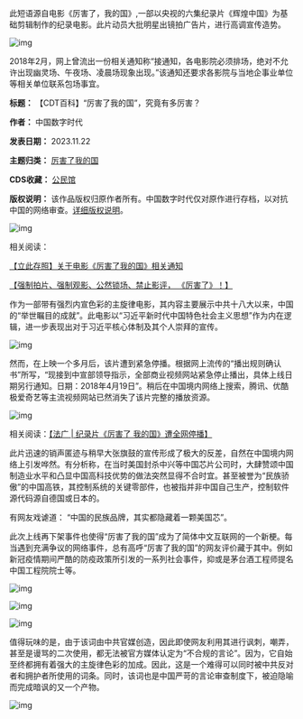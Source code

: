 
此短语源自电影《厉害了，我的国》,一部以央视的六集纪录片《辉煌中国》为基础剪辑制作的纪录电影。此片动员大批明星出镜拍广告片，进行高调宣传造势。


![img](https://chinadigitaltimes.net/chinese/files/2023/11/image5-1.png)



2018年2月，网上曾流出一份相关通知称“接通知，各电影院必须排场，绝对不允许出现幽灵场、午夜场、凌晨场现象出现。”该通知还要求各影院与当地企事业单位等相关单位联系包场事宜。




**标题：** 【CDT百科】“厉害了我的国”，究竟有多厉害？  

**作者：** 中国数字时代  

**发表日期：** 2023.11.22  

**主题归类：** [厉害了我的国](https://chinadigitaltimes.net/space/厉害了我的国)  

**CDS收藏：** [公民馆](https://chinadigitaltimes.net/space/%E5%85%AC%E6%B0%91%E9%A6%86)  

**版权说明：** 该作品版权归原作者所有。中国数字时代仅对原作进行存档，以对抗中国的网络审查。[详细版权说明](https://chinadigitaltimes.net/chinese/copyright)。


![img](https://chinadigitaltimes.net/chinese/files/2023/11/image3-4.png)


相关阅读：  

[【立此存照】关于电影《厉害了我的国》相关通知](https://chinadigitaltimes.net/chinese/579863.html "【立此存照】关于电影《厉害了我的国》相关通知")  

[【强制拍片、强制观影、公然锁场、禁止影评， 《厉害了》！】](https://chinadigitaltimes.net/chinese/580003.html "【强制拍片、强制观影、公然锁场、禁止影评， 《厉害了》！】")


作为一部带有强烈内宣色彩的主旋律电影，其内容主要展示中共十八大以来，中国的“举世瞩目的成就”。此电影以“习近平新时代中国特色社会主义思想”作为内在逻辑，进一步表现出对于习近平核心体制及其个人崇拜的宣传。


![img](https://chinadigitaltimes.net/chinese/files/2023/11/5af0e76c28288.png)


然而，在上映一个多月后，该片遭到紧急停播。根据网上流传的“播出规则确认书”所写，“现接到中宣部领导指示，全部商业视频网站紧急停止播出，具体上线日期另行通知。日期：2018年4月19日”。稍后在中国境内网络上搜索，腾讯、优酷极爱奇艺等主流视频网站已然消失了该片完整的播放资源。


![img](https://chinadigitaltimes.net/chinese/files/2023/11/image4.png)


相关阅读：[【法广 | 纪录片《厉害了 我的国》遭全网停播】](https://chinadigitaltimes.net/chinese/583201.html "【法广 | 纪录片《厉害了 我的国》遭全网停播】")


此片迅速的销声匿迹与稍早大张旗鼓的宣传形成了极大的反差，自然在中国境内网络上引发哗然。有分析称，在当时美国封杀中兴等中国芯片公司时，大肆赞颂中国制造业水平和凸显中国高科技优势的做法突然显得不合时宜。甚至被誉为“民族骄傲”的中国高铁，其控制系统的关键零部件，也被指并非中国自己生产，控制软件源代码源自德国或日本的。


有网友戏谑道： “中国的民族品牌，其实都隐藏着一颗美国芯”。


此次上线再下架事件也使得“厉害了我的国”成为了简体中文互联网的一个新梗。每当遇到充满争议的网络事件，总有高呼“厉害了我的国”的网友评价藏于其中。例如新冠疫情期间严酷的防疫政策所引发的一系列社会事件，抑或是茅台酒工程师提名中国工程院院士等。


![img](https://chinadigitaltimes.net/chinese/files/2023/11/image6.jpg)


![img](https://chinadigitaltimes.net/chinese/files/2023/11/image1.jpg)


![img](https://chinadigitaltimes.net/chinese/files/2023/11/image2.jpg)


值得玩味的是，由于该词由中共官媒创造，因此即使网友利用其进行讽刺，嘲弄，甚至是谩骂的二次使用，都无法被官方媒体认定为“不合规的言论”。因为，它自始至终都拥有着强大的主旋律色彩的加成。因此，这是一个难得可以同时被中共反对者和拥护者所使用的词条。同时，该词也是中国严苛的言论审查制度下，被迫隐喻而完成暗讽的又一个产物。


![img](https://chinadigitaltimes.net/chinese/files/2023/11/images.jpeg)

